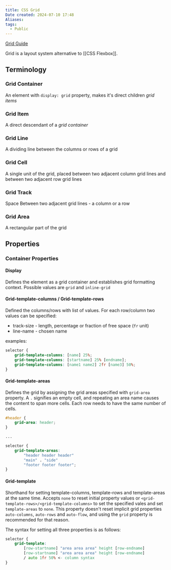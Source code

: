 ```yaml
---
title: CSS Grid
Date created: 2024-07-10 17:48
Aliases:
tags: 
  - Public
---
```


[Grid Guide](https://css-tricks.com/snippets/css/complete-guide-grid/)

Grid is a layout system alternative to [[CSS Flexbox]]. 

## Terminology

### Grid Container
An element with `display: grid` property, makes it's direct children *grid items*
### Grid Item
A direct descendant of a *grid container*
### Grid Line
A dividing line between the columns or rows of a grid
### Grid Cell
A single unit of the grid, placed between two adjacent column grid lines and between two adjacent row grid lines
### Grid Track
Space Between two adjacent grid lines - a column or a row
### Grid Area
A rectangular part of the grid

## Properties
### Container Properties
#### Display
Defines the element as a grid container and establishes grid formatting context. Possible values are `grid` and `inline-grid`
#### Grid-template-columns / Grid-template-rows
Defined the columns/rows with list of values. For each row/column two values can be specified:
- track-size - length, percentage or fraction of free space (`fr` unit)
- line-name - chosen name

examples:
```css
selector {
	grid-template-columns: [name] 25%;
	grid-template-columns: [startname] 25% [endname];
	grid-template-columns: [name1 name2] 2fr [name3] 50%;
}
```
#### Grid-template-areas
Defines the grid by assigning the grid areas specified with `grid-area` property. A `.` signifies an empty cell, and repeating an area name causes the content to span more cells. Each row needs to have the same number of cells.
```css
#header {
	grid-area: header;
}

...

selector {
	grid-template-areas: 
		"header header header"
		"main" . "side"
		"footer footer footer";
}
```

#### Grid-template
Shorthand for setting template-columns, template-rows and template-areas at the same time. Accepts `none` to reset initial property values or `<grid-template-rows>/<grid-template-columns>` to set the specified vales and set `template-areas` to `none`. This property doesn't reset implicit grid properties `auto-columns`, `auto-rows` and `auto-flow`, and using the `grid` property is recommended for that reason.

The syntax for setting all three properties is as follows:
```css
selector {
	grid-template:
		[row-startname] "area area area" height [row-endname]
		[row-startname] "area area area" height [row-endname]
		/ auto 1fr 50% <- column syntax
}
```




